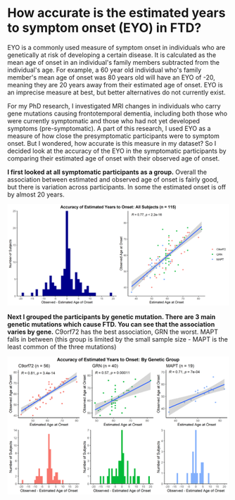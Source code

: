 # How accurate is the estimated years to symptom onset (EYO) in FTD?

EYO is a commonly used measure of symptom onset in individuals who are genetically at risk of developing a certain disease. It is calculated as the mean age of onset in an individual's family members subtracted from the individual's age. For example, a 60 year old individual who's family member's mean age of onset was 80 years old will have an EYO of -20, meaning they are 20 years away from their estimated age of onset. EYO is an imprecise measure at best, but better alternatives do not currently exist.

For my PhD research, I investigated MRI changes in individuals who carry gene mutations causing frontotemporal dementia, including both those who were currently symptomatic and those who had not yet developed symptoms (pre-symptomatic). A part of this research, I used EYO as a measure of how close the presymptomatic participants were to symptom onset. But I wondered, how accurate is this measure in my dataset? So I decided look at the accuracy of the EYO in the symptomatic participants by comparing their estimated age of onset with their observed age of onset.

**I first looked at all symptomatic participants as a group.**
Overall the association between estimated and observed age of onset is fairly good, but there is variation across participants. In some the estimated onset is off by almost 20 years.


![Histogram and scatterplot of all symptomatic participants](/eyo_all.png)


**Next I grouped the participants by genetic mutation. There are 3 main genetic mutations which cause FTD. You can see that the association varies by gene.**
C9orf72 has the best association, GRN the worst. MAPT falls in between (this group is limited by the small sample size - MAPT is the least common of the three mutations)

![Histograms and scatterplots of symptomatic participants by gene](/eyo_gene.png)

